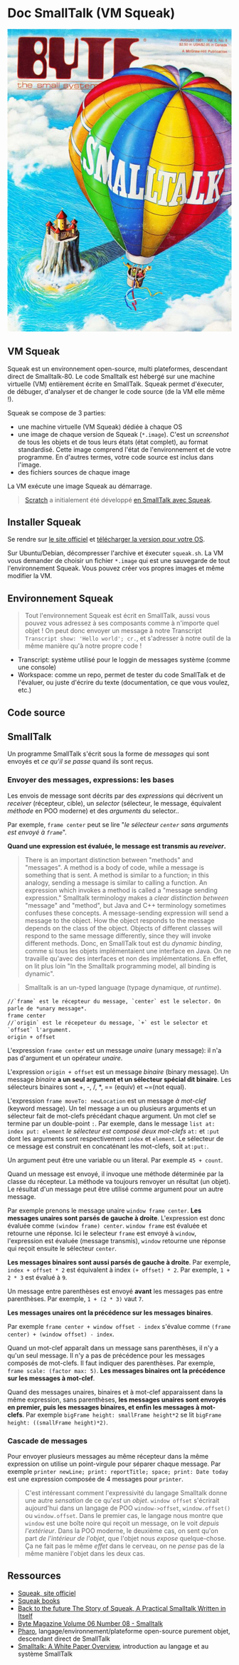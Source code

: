 # Doc SmallTalk (VM Squeak)

![](./1981_08_BYTE_06-08_Smalltalk_0000.jpg)

## VM Squeak

Squeak est un environnement open-source, multi plateformes, descendant direct de Smalltalk-80. Le code Smalltalk est hébergé sur une machine virtuelle (VM) entièrement écrite en SmallTalk. Squeak permet d'éxecuter, de débuger, d'analyser et de changer le code source (de la VM elle même !).

Squeak se compose de 3 parties:

- une machine virtuelle (VM Squeak) dédiée à chaque OS
- une image de chaque version de Squeak (`*.image`). C'est un *screenshot* de tous les objets et de tous leurs états (état complet), au format standardisé. Cette image comprend l'état de l'environnement et de votre programme. En d'autres termes, votre code source est inclus dans l'image.
- des fichiers sources de chaque image

La VM exécute une image Squeak au démarrage.

>[Scratch](https://scratch.mit.edu/) a initialement été développé [en SmallTalk avec Squeak](https://wiki.squeak.org/squeak/5833).

## Installer Squeak

Se rendre sur [le site officiel](https://squeak.org/) et [télécharger la version pour votre OS](https://squeak.org/downloads/).

Sur Ubuntu/Debian, décompresser l'archive et éxecuter `squeak.sh`. La VM vous demander de choisir un fichier `*.image` qui est une sauvegarde de tout l'environnement Squeak. Vous pouvez créer vos propres images et même modifier la VM.

## Environnement Squeak

>Tout l'environnement Squeak est écrit en SmallTalk, aussi vous pouvez vous adressez à ses composants comme à n'importe quel objet ! On peut donc envoyer un message à notre Transcript `Transcript show: 'Hello world'; cr.`, et s'adresser à notre outil de la même manière qu'à notre propre code ! 

- Transcript: système utilisé pour le loggin de messages système (comme une console)
- Workspace: comme un repo, permet de tester du code SmallTalk et de l'évaluer, ou juste d'écrire du texte (documentation, ce que vous voulez, etc.)


## Code source

## SmallTalk

Un programme SmallTalk s'écrit sous la forme de *messages* qui sont envoyés et *ce qu'il se passe* quand ils sont reçus.

### Envoyer des messages, expressions: les bases

Les envois de message sont décrits par des *expressions* qui décrivent un *receiver* (récepteur, cible), un *selector* (sélecteur, le message, équivalent *méthode* en POO moderne) et des *arguments* du selector..

Par exemple, `frame center` peut se lire "*le sélecteur `center` sans arguments est envoyé à `frame`*".

**Quand une expression est évaluée, le message est transmis au *reveiver*.**

>There is an important distinction between "methods" and "messages". A method is a body of code, while a message is something that is sent. A method is similar to a function; in this analogy, sending a message is similar to calling a function. An expression which invokes a method is called a "message sending expression." Smalltalk terminology makes a *clear distinction between* "message" and "method", but Java and C++ terminology sometimes confuses these concepts. A message-sending expression will send a message to the object. How the object responds to the message depends on the class of the object. Objects of different classes will respond to the same message differently, since they will invoke different methods. Donc, en SmallTalk tout est du *dynamic binding*, comme si tous les objets implémentaient une interface en Java. On ne travaille qu'avec des interfaces et non des implémentations. En effet, on lit plus loin "In the Smalltalk programming model, all binding is dynamic".


>Smalltalk is an un-typed language (typage dynamique, *at runtime*).

~~~smalltalk
//`frame` est le récepteur du message, `center` est le selector. On parle de *unary message*.
frame center
//`origin` est le récepeteur du message, `+` est le selector et `offset` l'argument.
origin + offset
~~~

L'expression `frame center` est un message *unaire* (unary message): il n'a pas d'argument et un opérateur *unaire*.

L'expression `origin + offset` est un message *binaire* (binary message). Un message *binaire* **a un seul argument et un sélecteur spécial dit binaire**. Les sélecteurs binaires sont +, -, /, *, == (equiv) et ~=(not equal).

L'expression `frame moveTo: newLocation` est un message *à mot-clef* (keyword message). Un tel message a un ou plusieurs arguments et un sélecteur fait de mot-clefs précédant chaque argument. Un mot clef se termine par un double-point `:`. Par exemple, dans le message `list at: index put: element` *le sélecteur est composé deux mot-clefs* `at:` et `:put` dont les arguments sont respectivement `index` et `element`. Le sélecteur de ce message est construit en concaténant les mot-clefs, soit `at:put:`.

Un argument peut être une variable ou un literal. Par exemple `45 + count`. 

Quand un message est envoyé, il invoque une méthode déterminée par la classe du récepteur. La méthode va toujours renvoyer un résultat (un objet). Le résultat d'un message peut être utilisé comme argument pour un autre message. 

Par exemple prenons le message unaire `window frame center`. **Les messages unaires sont parsés de gauche à droite**. L'expression est donc évaluée comme `(window frame) center`. `window frame` est évaluée et retourne une réponse. Ici le selecteur `frame` est envoyé à `window`, l'expression est évaluée (message transmis), `window` retourne une réponse qui reçoit ensuite le sélecteur `center`.

**Les messages binaires sont aussi parsés de gauche à droite**. Par exemple, `index + offset * 2` est équivalent à index `(+ offset) * 2`. Par exemple, `1 + 2 * 3` est évalué à `9`.

Un message entre parenthèses est envoyé **avant** les messages pas entre parenthèses. Par exemple, `1 + (2 * 3)` vaut `7`.

**Les messages unaires ont la précédence sur les messages binaires**.

Par exemple `frame center + window offset - index` s'évalue comme `(frame center) + (window offset) - index`.

Quand un mot-clef apparaît dans un message sans parenthèses, il n'y a qu'un seul message. Il n'y a pas de précédence pour les messages composés de mot-clefs. Il faut indiquer des parenthèses. Par exemple, `frame scale: (factor max: 5)`. **Les messages binaires ont la précédence sur les messages à mot-clef**.

Quand des messages unaires, binaires et à mot-clef apparaissent dans la même expression, sans parenthèses, **les messages unaires sont envoyés en premier, puis les messages binaires, et enfin les messages à mot-clefs**. Par exemple `bigFrame height: smallFrame height*2` se lit `bigFrame height: ((smallFrame height)*2)`.

### Cascade de messages

Pour envoyer plusieurs messages au même récepteur dans la même expression on utilise un point-virgule pour séparer chaque message. Par exemple `printer newLine; print: reportTitle; space; print: Date today` est une expression composée de 4 messages pour `printer`.

>C'est intéressant comment l'expressivité du langage Smalltalk donne une autre *sensation* de ce qu'*est* un *objet*. `window offset` s'écrirait aujourd'hui dans un langage de POO `window->offset`, `window.offset()` ou `window.offset`. Dans le premier cas, le langage nous montre que `window` est une boîte noire qui reçoit un message, on le voit *depuis l'extérieur*. Dans la POO moderne, le deuxième cas, on sent qu'on part *de l'intérieur de l'objet*, que l'objet nous *expose* quelque-chose. Ça ne fait pas le même *effet* dans le cerveau, on ne *pense* pas de la même manière l'objet dans les deux cas.


## Ressources

- [Squeak, site officiel](https://squeak.org/)
- [Squeak books](https://squeak.org/documentation/)
- [Back to the future The Story of Squeak, A Practical Smalltalk Written in Itself ](http://files.squeak.org/docs/OOPSLA.Squeak.html)
- [Byte Magazine Volume 06 Number 08 - Smalltalk](https://archive.org/details/byte-magazine-1981-08/page/n37/mode/2up)
- [Pharo](https://pharo.org/web/), langage/environnement/plateforme open-source purement objet, descendant direct de SmallTalk
- [Smalltalk: A White Paper Overview](https://web.cecs.pdx.edu/~harry/musings/SmalltalkOverview.html), introduction au langage et au système SmallTalk
